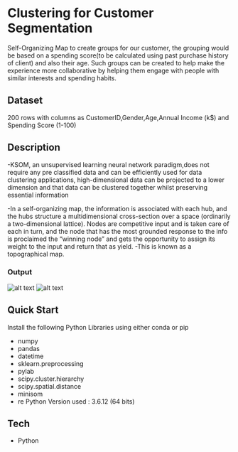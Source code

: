 # Clustering for Customer Segmentation


Self-Organizing Map to create groups for our customer, the grouping would be based on a spending score(to be calculated using past purchase history of client) and also their age.
Such groups can be created to help make the experience more collaborative by helping them engage with people with similar interests and spending habits.

## Dataset
200 rows with columns as CustomerID,Gender,Age,Annual Income (k$) and Spending Score (1-100)

## Description
-KSOM, an unsupervised learning neural network paradigm,does not require any pre classified data and can be efficiently used for data clustering applications,
high-dimensional data can be projected to a lower dimension and that data can be clustered together whilst preserving essential information

-In a self-organizing map, the information is associated with each hub, and the hubs structure a multidimensional cross-section over a space (ordinarily a two-dimensional lattice). 
Nodes are competitive input and is taken care of each in turn, and the node that has the most grounded response to the info is proclaimed the “winning node” and gets the opportunity to assign its weight to the input and return that as yield. 
-This is known as a topographical map.

### Output
![alt text](https://github.com/ub2906/MyntraModa/blob/main/Clustering/Screenshot%20(72).png)
![alt text](https://github.com/ub2906/MyntraModa/blob/main/Clustering/Screenshot%20(73).png)


## Quick Start
Install the following Python Libraries using either conda or pip
 - numpy 
 - pandas 
 - datetime 
 - sklearn.preprocessing 
 - pylab
 - scipy.cluster.hierarchy 
 - scipy.spatial.distance
 - minisom 
 - re
Python Version used : 3.6.12 (64 bits)

## Tech
- Python
